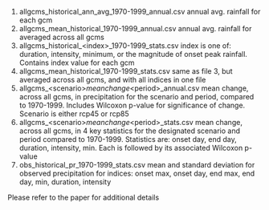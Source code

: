 1)	allgcms_historical_ann_avg_1970-1999_annual.csv annual avg. rainfall for each gcm
2)	allgcms_mean_historical_1970-1999_annual.csv annual avg. rainfall for averaged across all gcms
3)	allgcms_historical_\<index\>_1970-1999_stats.csv
  index is one of: duration, intensity, minimum, or the magnitude of onset peak rainfall. Contains index value for each gcm
4)	allgcms_mean_historical_1970-1999_stats.csv
  same as file 3, but averaged across all gcms, and with all indices in one file
5)	allgcms_\<scenario\>_meanchange_\<period\>_annual.csv
  mean change, across all gcms, in precipitation for the scenario and period, compared to 1970-1999. Includes Wilcoxon p-value 
  for significance of change. Scenario is either rcp45 or rcp85
6)	allgcms_\<scenario\>_meanchange_\<period\>_stats.csv
  mean change, across all gcms, in 4 key statistics for the designated scenario and period compared to 1970-1999. 
  Statistics are: onset day, end day, duration, intensity, min. Each is followed by its associated Wilcoxon p-value
7)	obs_historical_pr_1970-1999_stats.csv mean and standard deviation for observed precipitation for indices: 
  onset max, onset day, end max, end day, min, duration, intensity

Please refer to the paper for additional details
